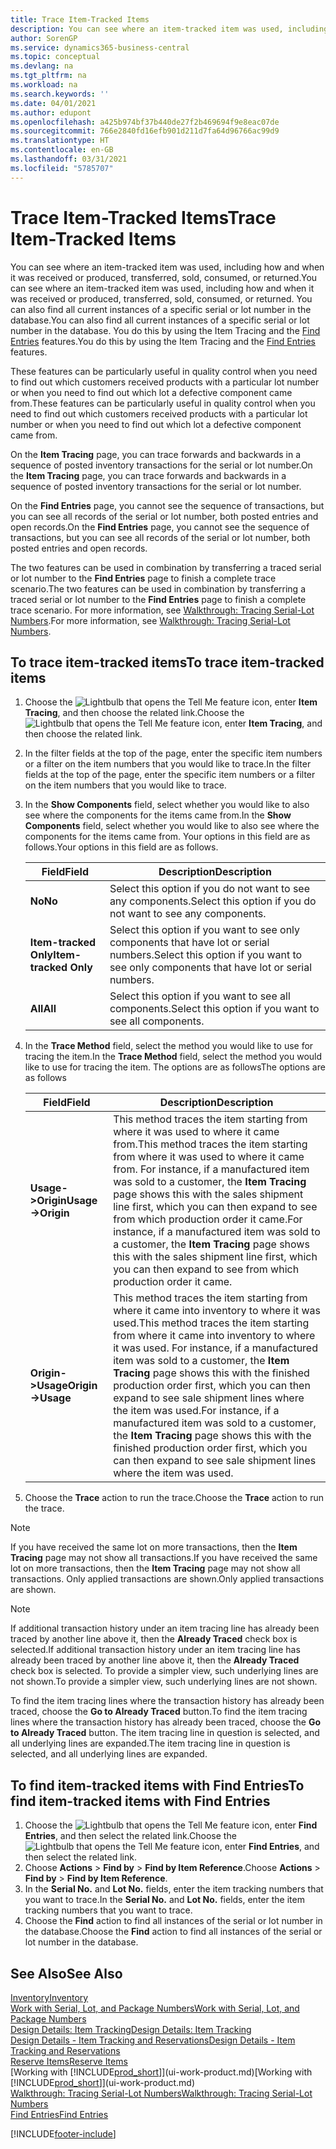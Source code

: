 ```yaml
---
title: Trace Item-Tracked Items
description: You can see where an item-tracked item was used, including how and when it was received or produced, transferred, sold, consumed, or returned. You can also find all current instances of a specific serial or lot number in the database. You do this by using the Item Tracing and the Find Entries features.
author: SorenGP
ms.service: dynamics365-business-central
ms.topic: conceptual
ms.devlang: na
ms.tgt_pltfrm: na
ms.workload: na
ms.search.keywords: ''
ms.date: 04/01/2021
ms.author: edupont
ms.openlocfilehash: a425b974bf37b440de27f2b469694f9e8eac07de
ms.sourcegitcommit: 766e2840fd16efb901d211d7fa64d96766ac99d9
ms.translationtype: HT
ms.contentlocale: en-GB
ms.lasthandoff: 03/31/2021
ms.locfileid: "5785707"
---
```

# <a name="trace-item-tracked-items"></a><span data-ttu-id="0eb17-105">Trace Item-Tracked Items</span><span class="sxs-lookup"><span data-stu-id="0eb17-105">Trace Item-Tracked Items</span></span>
<span data-ttu-id="0eb17-106">You can see where an item-tracked item was used, including how and when it was received or produced, transferred, sold, consumed, or returned.</span><span class="sxs-lookup"><span data-stu-id="0eb17-106">You can see where an item-tracked item was used, including how and when it was received or produced, transferred, sold, consumed, or returned.</span></span> <span data-ttu-id="0eb17-107">You can also find all current instances of a specific serial or lot number in the database.</span><span class="sxs-lookup"><span data-stu-id="0eb17-107">You can also find all current instances of a specific serial or lot number in the database.</span></span> <span data-ttu-id="0eb17-108">You do this by using the Item Tracing and the [Find Entries](ui-find-entries.md) features.</span><span class="sxs-lookup"><span data-stu-id="0eb17-108">You do this by using the Item Tracing and the [Find Entries](ui-find-entries.md) features.</span></span>  

<span data-ttu-id="0eb17-109">These features can be particularly useful in quality control when you need to find out which customers received products with a particular lot number or when you need to find out which lot a defective component came from.</span><span class="sxs-lookup"><span data-stu-id="0eb17-109">These features can be particularly useful in quality control when you need to find out which customers received products with a particular lot number or when you need to find out which lot a defective component came from.</span></span>  

 <span data-ttu-id="0eb17-110">On the **Item Tracing** page, you can trace forwards and backwards in a sequence of posted inventory transactions for the serial or lot number.</span><span class="sxs-lookup"><span data-stu-id="0eb17-110">On the **Item Tracing** page, you can trace forwards and backwards in a sequence of posted inventory transactions for the serial or lot number.</span></span>  

 <span data-ttu-id="0eb17-111">On the **Find Entries** page, you cannot see the sequence of transactions, but you can see all records of the serial or lot number, both posted entries and open records.</span><span class="sxs-lookup"><span data-stu-id="0eb17-111">On the **Find Entries** page, you cannot see the sequence of transactions, but you can see all records of the serial or lot number, both posted entries and open records.</span></span>  

 <span data-ttu-id="0eb17-112">The two features can be used in combination by transferring a traced serial or lot number to the **Find Entries** page to finish a complete trace scenario.</span><span class="sxs-lookup"><span data-stu-id="0eb17-112">The two features can be used in combination by transferring a traced serial or lot number to the **Find Entries** page to finish a complete trace scenario.</span></span> <span data-ttu-id="0eb17-113">For more information, see [Walkthrough: Tracing Serial-Lot Numbers](walkthrough-tracing-serial-lot-numbers.md).</span><span class="sxs-lookup"><span data-stu-id="0eb17-113">For more information, see [Walkthrough: Tracing Serial-Lot Numbers](walkthrough-tracing-serial-lot-numbers.md).</span></span>  

## <a name="to-trace-item-tracked-items"></a><span data-ttu-id="0eb17-114">To trace item-tracked items</span><span class="sxs-lookup"><span data-stu-id="0eb17-114">To trace item-tracked items</span></span>  

1.  <span data-ttu-id="0eb17-115">Choose the ![Lightbulb that opens the Tell Me feature](media/ui-search/search_small.png "Tell me what you want to do") icon, enter **Item Tracing**, and then choose the related link.</span><span class="sxs-lookup"><span data-stu-id="0eb17-115">Choose the ![Lightbulb that opens the Tell Me feature](media/ui-search/search_small.png "Tell me what you want to do") icon, enter **Item Tracing**, and then choose the related link.</span></span>  
2.  <span data-ttu-id="0eb17-116">In the filter fields at the top of the page, enter the specific item numbers or a filter on the item numbers that you would like to trace.</span><span class="sxs-lookup"><span data-stu-id="0eb17-116">In the filter fields at the top of the page, enter the specific item numbers or a filter on the item numbers that you would like to trace.</span></span>  
3.  <span data-ttu-id="0eb17-117">In the **Show Components** field, select whether you would like to also see where the components for the items came from.</span><span class="sxs-lookup"><span data-stu-id="0eb17-117">In the **Show Components** field, select whether you would like to also see where the components for the items came from.</span></span> <span data-ttu-id="0eb17-118">Your options in this field are as follows.</span><span class="sxs-lookup"><span data-stu-id="0eb17-118">Your options in this field are as follows.</span></span>  

    |<span data-ttu-id="0eb17-119">Field</span><span class="sxs-lookup"><span data-stu-id="0eb17-119">Field</span></span>|<span data-ttu-id="0eb17-120">Description</span><span class="sxs-lookup"><span data-stu-id="0eb17-120">Description</span></span>|  
    |----------------------------------|---------------------------------------|  
    |<span data-ttu-id="0eb17-121">**No**</span><span class="sxs-lookup"><span data-stu-id="0eb17-121">**No**</span></span>|<span data-ttu-id="0eb17-122">Select this option if you do not want to see any components.</span><span class="sxs-lookup"><span data-stu-id="0eb17-122">Select this option if you do not want to see any components.</span></span>|  
    |<span data-ttu-id="0eb17-123">**Item-tracked Only**</span><span class="sxs-lookup"><span data-stu-id="0eb17-123">**Item-tracked Only**</span></span>|<span data-ttu-id="0eb17-124">Select this option if you want to see only components that have lot or serial numbers.</span><span class="sxs-lookup"><span data-stu-id="0eb17-124">Select this option if you want to see only components that have lot or serial numbers.</span></span>|  
    |<span data-ttu-id="0eb17-125">**All**</span><span class="sxs-lookup"><span data-stu-id="0eb17-125">**All**</span></span>|<span data-ttu-id="0eb17-126">Select this option if you want to see all components.</span><span class="sxs-lookup"><span data-stu-id="0eb17-126">Select this option if you want to see all components.</span></span>|  

4.  <span data-ttu-id="0eb17-127">In the **Trace Method** field, select the method you would like to use for tracing the item.</span><span class="sxs-lookup"><span data-stu-id="0eb17-127">In the **Trace Method** field, select the method you would like to use for tracing the item.</span></span> <span data-ttu-id="0eb17-128">The options are as follows</span><span class="sxs-lookup"><span data-stu-id="0eb17-128">The options are as follows</span></span>  

    |<span data-ttu-id="0eb17-129">Field</span><span class="sxs-lookup"><span data-stu-id="0eb17-129">Field</span></span>|<span data-ttu-id="0eb17-130">Description</span><span class="sxs-lookup"><span data-stu-id="0eb17-130">Description</span></span>|  
    |----------------------------------|---------------------------------------|  
    |<span data-ttu-id="0eb17-131">**Usage->Origin**</span><span class="sxs-lookup"><span data-stu-id="0eb17-131">**Usage->Origin**</span></span>|<span data-ttu-id="0eb17-132">This method traces the item starting from where it was used to where it came from.</span><span class="sxs-lookup"><span data-stu-id="0eb17-132">This method traces the item starting from where it was used to where it came from.</span></span> <span data-ttu-id="0eb17-133">For instance, if a manufactured item was sold to a customer, the **Item Tracing** page shows this with the sales shipment line first, which you can then expand to see from which production order it came.</span><span class="sxs-lookup"><span data-stu-id="0eb17-133">For instance, if a manufactured item was sold to a customer, the **Item Tracing** page shows this with the sales shipment line first, which you can then expand to see from which production order it came.</span></span>|  
    |<span data-ttu-id="0eb17-134">**Origin->Usage**</span><span class="sxs-lookup"><span data-stu-id="0eb17-134">**Origin->Usage**</span></span>|<span data-ttu-id="0eb17-135">This method traces the item starting from where it came into inventory to where it was used.</span><span class="sxs-lookup"><span data-stu-id="0eb17-135">This method traces the item starting from where it came into inventory to where it was used.</span></span> <span data-ttu-id="0eb17-136">For instance, if a manufactured item was sold to a customer, the **Item Tracing** page shows this with the finished production order first, which you can then expand to see sale shipment lines where the item was used.</span><span class="sxs-lookup"><span data-stu-id="0eb17-136">For instance, if a manufactured item was sold to a customer, the **Item Tracing** page shows this with the finished production order first, which you can then expand to see sale shipment lines where the item was used.</span></span>|  

5.  <span data-ttu-id="0eb17-137">Choose the **Trace** action to run the trace.</span><span class="sxs-lookup"><span data-stu-id="0eb17-137">Choose the **Trace** action to run the trace.</span></span>  

> [!NOTE]  
>  <span data-ttu-id="0eb17-138">If you have received the same lot on more transactions, then the **Item Tracing** page may not show all transactions.</span><span class="sxs-lookup"><span data-stu-id="0eb17-138">If you have received the same lot on more transactions, then the **Item Tracing** page may not show all transactions.</span></span> <span data-ttu-id="0eb17-139">Only applied transactions are shown.</span><span class="sxs-lookup"><span data-stu-id="0eb17-139">Only applied transactions are shown.</span></span>  

> [!NOTE]  
>  <span data-ttu-id="0eb17-140">If additional transaction history under an item tracing line has already been traced by another line above it, then the **Already Traced** check box is selected.</span><span class="sxs-lookup"><span data-stu-id="0eb17-140">If additional transaction history under an item tracing line has already been traced by another line above it, then the **Already Traced** check box is selected.</span></span> <span data-ttu-id="0eb17-141">To provide a simpler view, such underlying lines are not shown.</span><span class="sxs-lookup"><span data-stu-id="0eb17-141">To provide a simpler view, such underlying lines are not shown.</span></span>  
>   
>  <span data-ttu-id="0eb17-142">To find the item tracing lines where the transaction history has already been traced, choose the **Go to Already Traced** button.</span><span class="sxs-lookup"><span data-stu-id="0eb17-142">To find the item tracing lines where the transaction history has already been traced, choose the **Go to Already Traced** button.</span></span> <span data-ttu-id="0eb17-143">The item tracing line in question is selected, and all underlying lines are expanded.</span><span class="sxs-lookup"><span data-stu-id="0eb17-143">The item tracing line in question is selected, and all underlying lines are expanded.</span></span>  

## <a name="to-find-item-tracked-items-with-find-entries"></a><span data-ttu-id="0eb17-144">To find item-tracked items with Find Entries</span><span class="sxs-lookup"><span data-stu-id="0eb17-144">To find item-tracked items with Find Entries</span></span>  

1. <span data-ttu-id="0eb17-145">Choose the ![Lightbulb that opens the Tell Me feature](media/ui-search/search_small.png "Tell me what you want to do") icon, enter **Find Entries**, and then select the related link.</span><span class="sxs-lookup"><span data-stu-id="0eb17-145">Choose the ![Lightbulb that opens the Tell Me feature](media/ui-search/search_small.png "Tell me what you want to do") icon, enter **Find Entries**, and then select the related link.</span></span>  
2. <span data-ttu-id="0eb17-146">Choose **Actions** > **Find by** > **Find by Item Reference**.</span><span class="sxs-lookup"><span data-stu-id="0eb17-146">Choose **Actions** > **Find by** > **Find by Item Reference**.</span></span>
3. <span data-ttu-id="0eb17-147">In the **Serial No.** and **Lot No.** fields, enter the item tracking numbers that you want to trace.</span><span class="sxs-lookup"><span data-stu-id="0eb17-147">In the **Serial No.** and **Lot No.** fields, enter the item tracking numbers that you want to trace.</span></span>  
4. <span data-ttu-id="0eb17-148">Choose the **Find** action to find all instances of the serial or lot number in the database.</span><span class="sxs-lookup"><span data-stu-id="0eb17-148">Choose the **Find** action to find all instances of the serial or lot number in the database.</span></span>  

## <a name="see-also"></a><span data-ttu-id="0eb17-149">See Also</span><span class="sxs-lookup"><span data-stu-id="0eb17-149">See Also</span></span>

[<span data-ttu-id="0eb17-150">Inventory</span><span class="sxs-lookup"><span data-stu-id="0eb17-150">Inventory</span></span>](inventory-manage-inventory.md)  
[<span data-ttu-id="0eb17-151">Work with Serial, Lot, and Package Numbers</span><span class="sxs-lookup"><span data-stu-id="0eb17-151">Work with Serial, Lot, and Package Numbers</span></span>](inventory-how-work-item-tracking.md)  
[<span data-ttu-id="0eb17-152">Design Details: Item Tracking</span><span class="sxs-lookup"><span data-stu-id="0eb17-152">Design Details: Item Tracking</span></span>](design-details-item-tracking.md)  
[<span data-ttu-id="0eb17-153">Design Details - Item Tracking and Reservations</span><span class="sxs-lookup"><span data-stu-id="0eb17-153">Design Details - Item Tracking and Reservations</span></span>](design-details-item-tracking-and-reservations.md)  
[<span data-ttu-id="0eb17-154">Reserve Items</span><span class="sxs-lookup"><span data-stu-id="0eb17-154">Reserve Items</span></span>](inventory-how-to-reserve-items.md)  
<span data-ttu-id="0eb17-155">[Working with [!INCLUDE[prod_short](includes/prod_short.md)]](ui-work-product.md)</span><span class="sxs-lookup"><span data-stu-id="0eb17-155">[Working with [!INCLUDE[prod_short](includes/prod_short.md)]](ui-work-product.md)</span></span>  
[<span data-ttu-id="0eb17-156">Walkthrough: Tracing Serial-Lot Numbers</span><span class="sxs-lookup"><span data-stu-id="0eb17-156">Walkthrough: Tracing Serial-Lot Numbers</span></span>](walkthrough-tracing-serial-lot-numbers.md)  
[<span data-ttu-id="0eb17-157">Find Entries</span><span class="sxs-lookup"><span data-stu-id="0eb17-157">Find Entries</span></span>](ui-find-entries.md)  


[!INCLUDE[footer-include](includes/footer-banner.md)]
